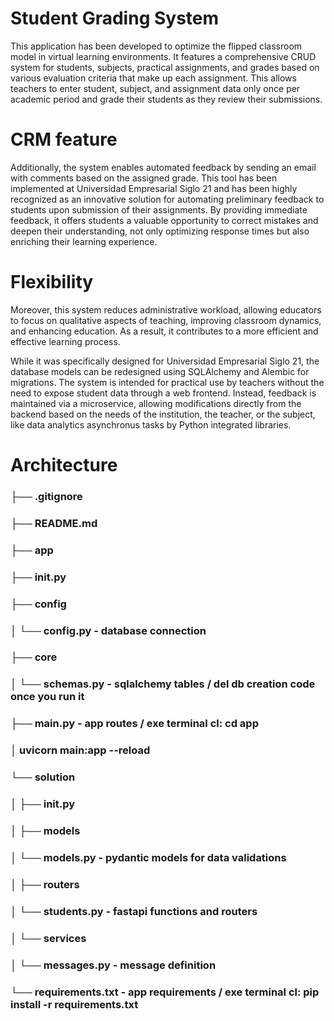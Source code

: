 # Student Grading System
This application has been developed to optimize the flipped classroom model in virtual learning environments. It features a comprehensive CRUD system for students, subjects, practical assignments, and grades based on various evaluation criteria that make up each assignment. This allows teachers to enter student, subject, and assignment data only once per academic period and grade their students as they review their submissions.

# CRM feature
Additionally, the system enables automated feedback by sending an email with comments based on the assigned grade. This tool has been implemented at Universidad Empresarial Siglo 21 and has been highly recognized as an innovative solution for automating preliminary feedback to students upon submission of their assignments. By providing immediate feedback, it offers students a valuable opportunity to correct mistakes and deepen their understanding, not only optimizing response times but also enriching their learning experience.

# Flexibility
Moreover, this system reduces administrative workload, allowing educators to focus on qualitative aspects of teaching, improving classroom dynamics, and enhancing education. As a result, it contributes to a more efficient and effective learning process.

While it was specifically designed for Universidad Empresarial Siglo 21, the database models can be redesigned using SQLAlchemy and Alembic for migrations. The system is intended for practical use by teachers without the need to expose student data through a web frontend. Instead, feedback is maintained via a microservice, allowing modifications directly from the backend based on the needs of the institution, the teacher, or the subject, like data analytics asynchronus tasks by Python integrated libraries.

# Architecture
### ├── .gitignore
### ├── README.md
### ├── app
### ├── __init__.py
### ├── config
### │   └── config.py - database connection
### ├── core
### │   └── schemas.py - sqlalchemy tables / del db creation code once you run it
### ├── main.py - app routes / exe terminal cl: cd app
### │   uvicorn main:app --reload
### └── solution
### │   ├── __init__.py
### │   ├── models
### │       └── models.py - pydantic models for data validations
### │   ├── routers
### │       └── students.py - fastapi functions and routers
### │   └── services
### │       └── messages.py - message definition
### └── requirements.txt - app requirements / exe terminal cl: pip install -r requirements.txt